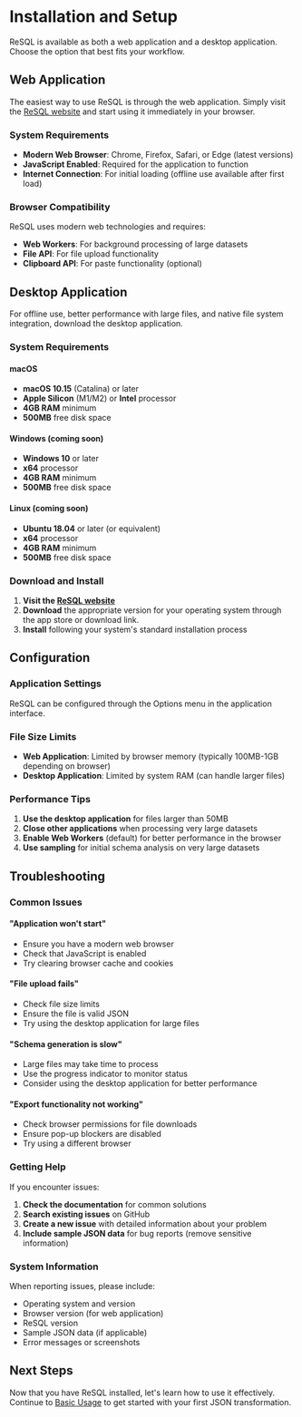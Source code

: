 # Installation and Setup

ReSQL is available as both a web application and a desktop application. Choose the option that best fits your workflow.

## Web Application

The easiest way to use ReSQL is through the web application. Simply visit the [ReSQL website](https://resql.gilbert.cloud) and start using it immediately in your browser.

### System Requirements

- **Modern Web Browser**: Chrome, Firefox, Safari, or Edge (latest versions)
- **JavaScript Enabled**: Required for the application to function
- **Internet Connection**: For initial loading (offline use available after first load)

### Browser Compatibility

ReSQL uses modern web technologies and requires:
- **Web Workers**: For background processing of large datasets
- **File API**: For file upload functionality
- **Clipboard API**: For paste functionality (optional)

## Desktop Application

For offline use, better performance with large files, and native file system integration, download the desktop application.

### System Requirements

#### macOS
- **macOS 10.15** (Catalina) or later
- **Apple Silicon** (M1/M2) or **Intel** processor
- **4GB RAM** minimum
- **500MB** free disk space

#### Windows (coming soon)
- **Windows 10** or later
- **x64** processor
- **4GB RAM** minimum
- **500MB** free disk space

#### Linux (coming soon)
- **Ubuntu 18.04** or later (or equivalent)
- **x64** processor
- **4GB RAM** minimum
- **500MB** free disk space

### Download and Install

1. **Visit the [ReSQL website](https://software.gilbert.cloud/resql)**
2. **Download** the appropriate version for your operating system through the app store or download link.
3. **Install** following your system's standard installation process


## Configuration

### Application Settings

ReSQL can be configured through the Options menu in the application interface.

### File Size Limits

- **Web Application**: Limited by browser memory (typically 100MB-1GB depending on browser)
- **Desktop Application**: Limited by system RAM (can handle larger files)

### Performance Tips

1. **Use the desktop application** for files larger than 50MB
2. **Close other applications** when processing very large datasets
3. **Enable Web Workers** (default) for better performance in the browser
4. **Use sampling** for initial schema analysis on very large datasets

## Troubleshooting

### Common Issues

#### "Application won't start"
- Ensure you have a modern web browser
- Check that JavaScript is enabled
- Try clearing browser cache and cookies

#### "File upload fails"
- Check file size limits
- Ensure the file is valid JSON
- Try using the desktop application for large files

#### "Schema generation is slow"
- Large files may take time to process
- Use the progress indicator to monitor status
- Consider using the desktop application for better performance

#### "Export functionality not working"
- Check browser permissions for file downloads
- Ensure pop-up blockers are disabled
- Try using a different browser

### Getting Help

If you encounter issues:

1. **Check the documentation** for common solutions
2. **Search existing issues** on GitHub
3. **Create a new issue** with detailed information about your problem
4. **Include sample JSON data** for bug reports (remove sensitive information)

### System Information

When reporting issues, please include:
- Operating system and version
- Browser version (for web application)
- ReSQL version
- Sample JSON data (if applicable)
- Error messages or screenshots

## Next Steps

Now that you have ReSQL installed, let's learn how to use it effectively. Continue to [Basic Usage](./basic-usage.md) to get started with your first JSON transformation.
